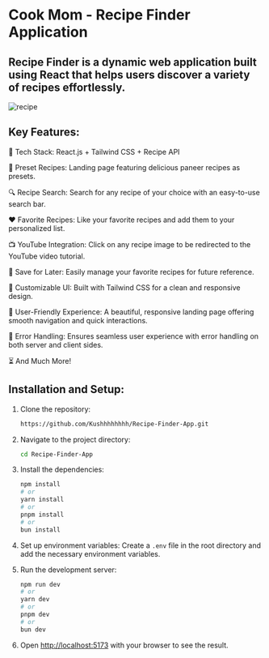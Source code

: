 # Cook Mom - Recipe Finder Application 

## Recipe Finder is a dynamic web application built using React that helps users discover a variety of recipes effortlessly. 

![recipe](https://github.com/user-attachments/assets/4c962df9-2775-4f60-a623-9f6da61ea7b6)


## Key Features:
🌟 Tech Stack: React.js + Tailwind CSS + Recipe API

🍲 Preset Recipes: Landing page featuring delicious paneer recipes as presets.

🔍 Recipe Search: Search for any recipe of your choice with an easy-to-use search bar.

❤️ Favorite Recipes: Like your favorite recipes and add them to your personalized list.

📺 YouTube Integration: Click on any recipe image to be redirected to the YouTube video tutorial.

💾 Save for Later: Easily manage your favorite recipes for future reference.

🎨 Customizable UI: Built with Tailwind CSS for a clean and responsive design.

🚀 User-Friendly Experience: A beautiful, responsive landing page offering smooth navigation and quick interactions.

🐞 Error Handling: Ensures seamless user experience with error handling on both server and client sides.

⏳ And Much More!


## Installation and Setup:

1. Clone the repository:
    ```bash
    https://github.com/Kushhhhhhhh/Recipe-Finder-App.git
    ```

2. Navigate to the project directory:
    ```bash
    cd Recipe-Finder-App
    ```

3. Install the dependencies:
    ```bash
    npm install
    # or
    yarn install
    # or
    pnpm install
    # or
    bun install
    ```

4. Set up environment variables:
    Create a `.env` file in the root directory and add the necessary environment variables.

5. Run the development server:
    ```bash
    npm run dev
    # or
    yarn dev
    # or
    pnpm dev
    # or
    bun dev
    ```

6. Open [http://localhost:5173](http://localhost:5173) with your browser to see the result.
